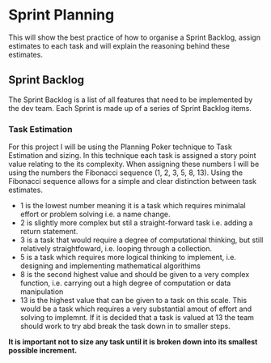 # Sprint Planning 
This will show the best practice of how to organise a Sprint Backlog, assign estimates to each task and will explain the reasoning behind these estimates.

## Sprint Backlog 
The Sprint Backlog is a list of all features that need to be implemented by the dev team. Each Sprint is made up of a series of Sprint Backlog items. 

### Task Estimation
For this project I will be using the Planning Poker technique to Task Estimation and sizing. In this technique each task is assigned a story point value relating to the its complexity. When assigning these numbers I will be using the numbers the Fibonacci sequence (1, 2, 3, 5, 8, 13). Using the Fibonacci sequence allows for a simple and clear distinction between task estimates. 

-  1 is the lowest number meaning it is a task which requires minimalal effort or problem solving i.e. a name change.
- 2 is slightly more complex but stil a straight-forward task i.e. adding a return statement.
- 3 is a task that would require a degree of computational thinking, but still relatively straightfoward, i.e. looping through a collection.
- 5 is a task which requires more logical thinking to implement, i.e. designing and implementing mathematical algorithims 
- 8 is the second highest value and should be given to a very complex function, i.e. carrying out a high degree of computation or data manipulation
- 13 is the highest value that can be given to a task on this scale. This would be a task which requires a very substantial amout of effort and solving to implemnt. If it is decided that a task is valued at 13 the team should work to try abd break the task down in to smaller steps.

**It is important not to size any task until it is broken down into its smallest possible increment.**